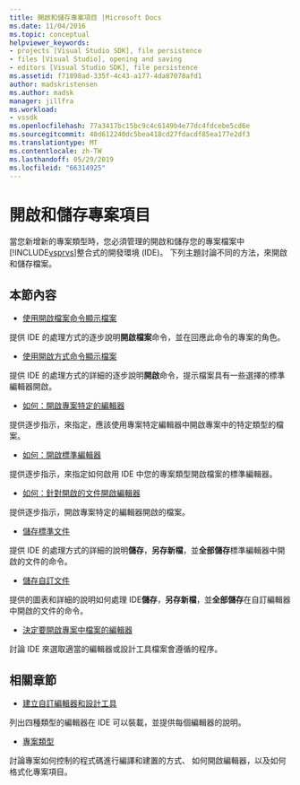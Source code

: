 ```yaml
---
title: 開啟和儲存專案項目 |Microsoft Docs
ms.date: 11/04/2016
ms.topic: conceptual
helpviewer_keywords:
- projects [Visual Studio SDK], file persistence
- files [Visual Studio], opening and saving
- editors [Visual Studio SDK], file persistence
ms.assetid: f71898ad-335f-4c43-a177-4da87078afd1
author: madskristensen
ms.author: madsk
manager: jillfra
ms.workload:
- vssdk
ms.openlocfilehash: 77a3417bc15bc9c4c6149b4e77dc4fdcebe5cd6e
ms.sourcegitcommit: 40d612240dc5bea418cd27fdacdf85ea177e2df3
ms.translationtype: MT
ms.contentlocale: zh-TW
ms.lasthandoff: 05/29/2019
ms.locfileid: "66314925"
---
```

# <a name="opening-and-saving-project-items"></a>開啟和儲存專案項目
當您新增新的專案類型時，您必須管理的開啟和儲存您的專案檔案中[!INCLUDE[vsprvs](../../code-quality/includes/vsprvs_md.md)]整合式的開發環境 (IDE)。 下列主題討論不同的方法，來開啟和儲存檔案。

## <a name="in-this-section"></a>本節內容
- [使用開啟檔案命令顯示檔案](../../extensibility/internals/displaying-files-by-using-the-open-file-command.md)

 提供 IDE 的處理方式的逐步說明**開啟檔案**命令，並在回應此命令的專案的角色。

- [使用開啟方式命令顯示檔案](../../extensibility/internals/displaying-files-by-using-the-open-with-command.md)

 提供 IDE 的處理方式的詳細的逐步說明**開啟**命令，提示檔案具有一些選擇的標準編輯器開啟。

- [如何：開啟專案特定的編輯器](../../extensibility/how-to-open-project-specific-editors.md)

 提供逐步指示，來指定，應該使用專案特定編輯器中開啟專案中的特定類型的檔案。

- [如何：開啟標準編輯器](../../extensibility/how-to-open-standard-editors.md)

 提供逐步指示，來指定如何啟用 IDE 中您的專案類型開啟檔案的標準編輯器。

- [如何：針對開啟的文件開啟編輯器](../../extensibility/how-to-open-editors-for-open-documents.md)

 提供逐步指示，開啟專案特定的編輯器開啟的檔案。

- [儲存標準文件](../../extensibility/internals/saving-a-standard-document.md)

 提供 IDE 的處理方式的詳細的說明**儲存**，**另存新檔**，並**全部儲存**標準編輯器中開啟的文件的命令。

- [儲存自訂文件](../../extensibility/internals/saving-a-custom-document.md)

 提供的圖表和詳細的說明如何處理 IDE**儲存**，**另存新檔**，並**全部儲存**在自訂編輯器中開啟的文件的命令。

- [決定要開啟專案中檔案的編輯器](../../extensibility/internals/determining-which-editor-opens-a-file-in-a-project.md)

 討論 IDE 來選取適當的編輯器或設計工具檔案會遵循的程序。

## <a name="related-sections"></a>相關章節
- [建立自訂編輯器和設計工具](../../extensibility/creating-custom-editors-and-designers.md)

 列出四種類型的編輯器在 IDE 可以裝載，並提供每個編輯器的說明。

- [專案類型](../../extensibility/internals/project-types.md)

 討論專案如何控制的程式碼進行編譯和建置的方式、 如何開啟編輯器，以及如何格式化專案項目。